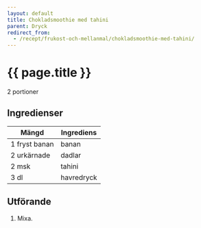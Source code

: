 ```yaml
---
layout: default
title: Chokladsmoothie med tahini
parent: Dryck
redirect_from:
  - /recept/frukost-och-mellanmal/chokladsmoothie-med-tahini/
---
```


# {{ page.title }}

2 portioner
## Ingredienser

Mängd|Ingrediens
------------ | -------------
1 fryst banan|banan
2 urkärnade|dadlar
2 msk|tahini
3 dl|havredryck


## Utförande
1. Mixa.
